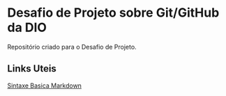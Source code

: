 # Desafio de Projeto sobre Git/GitHub da DIO
Repositório criado para o Desafio de Projeto.

## Links Uteis
[Sintaxe Basica Markdown](https://www.markdownguide.org/basic-syntax/)

